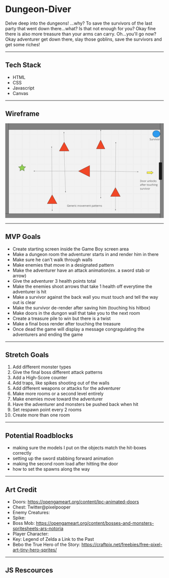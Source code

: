 # Dungeon-Diver

Delve deep into the dungeons! ...why? To save the survivors of the last party that went down there...what? Is that not enough for you? Okay fine there is also more treasure than your arms can carry. Oh...you'll go now? Okay adventurer get down there, slay those goblins, save the survivors and get some riches!

---

## Tech Stack

- HTML
- CSS
- Javascript
- Canvas

---

## Wireframe

![Wireframe](./images/dungeon.JPG)

---

## MVP Goals

- Create starting screen inside the Game Boy screen area
- Make a dungeon room the adventurer starts in and render him in there
- Make sure he can't walk through walls
- Make enemies that move in a designated pattern
- Make the adventurer have an attack animation(ex. a sword stab or arrow)
- Give the adventurer 3 health points total
- Make the enemies shoot arrows that take 1 health off everytime the adventurer is hit
- Make a survivor against the back wall you must touch and tell the way out is clear
- Make the survivor de-render after saving him (touching his hitbox)
- Make doors in the dungon wall that take you to the next room
- Create a treasure pile to win but there is a twist
- Make a final boss render after touching the treasure
- Once dead the game will display a message congragulating the adventurers and ending the game

---

## Stretch Goals

1. Add different monster types
2. Give the final boss different attack patterns
3. Add a High-Score counter
4. Add traps, like spikes shooting out of the walls
5. Add different weapons or attacks for the adventurer
6. Make more rooms or a second level entirely
7. Make enemies move toward the adventurer
8. Have the adventurer and monsters be pushed back when hit
9. Set respawn point every 2 rooms
10. Create more than one room

---

## Potential Roadblocks

- making sure the models I put on the objects match the hit-boxes correctly
- setting up the sword stabbing forward animation
- making the second room load after hitting the door
- how to set the spawns along the way

---

## Art Credit

- Doors: https://opengameart.org/content/lpc-animated-doors
- Chest: Twitter@pixelpooper
- Enemy Creatures:
- Spike:
- Boss Mob: https://opengameart.org/content/bosses-and-monsters-spritesheets-ars-notoria
- Player Character:
- Key: Legend of Zelda a Link to the Past
- Bebo the True Hero of the Story: https://craftpix.net/freebies/free-pixel-art-tiny-hero-sprites/

---

## JS Rescources
